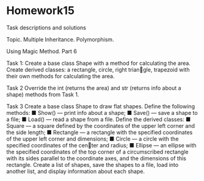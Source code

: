 # Homework15
Task descriptions and solutions

Topic. Multiple Inheritance. Polymorphism. 

Using Magic Method. Part 6


Task 1:
Create a base class Shape with a method for calculating 
the area. Create derived classes: a rectangle, circle, right triangle, trapezoid with their own methods for calculating the area.

Task 2
Override the int (returns the area) and str (returns info 
about a shape) methods from Task 1.

Task 3
Create a base class Shape to draw flat shapes. 
Define the following methods: 
■ Show() — print info about a shape;
■ Save() — save a shape to a file;
■ Load() — read a shape from a file.
Define the derived classes: 
■ Square — a square defined by the coordinates of the upper 
left corner and the side length;
■ Rectangle — a rectangle with the specified coordinates of 
the upper left corner and dimensions;
■ Circle — a circle with the specified coordinates of the center and radius;
■ Ellipse — an ellipse with the specified coordinates of 
the top corner of a circumscribed rectangle with its sides 
parallel to the coordinate axes, and the dimensions of this 
rectangle.
Create a list of shapes, save the shapes to a file, load into 
another list, and display information about each shape.
